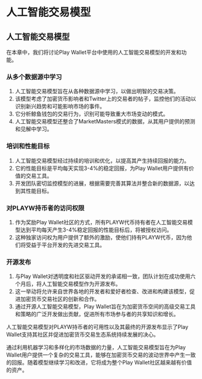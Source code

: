 # 人工智能交易模型

## 人工智能交易模型

在本章中，我们将讨论Play Wallet平台中使用的人工智能交易模型的开发和功能。

### 从多个数据源中学习

1. 人工智能交易模型旨在从各种数据源中学习，以做出明智的交易决策。
2. 该模型考虑了加密货币影响者和Twitter上的交易者的帖子，监控他们的活动以识别新兴趋势和可能影响市场的事件。
3. 它分析鲸鱼钱包的交易行为，识别可能导致重大市场变动的模式。
4. 人工智能交易模型还整合了MarketMasters模式的数据，从其用户提供的预测和见解中学习。

### 培训和性能目标

1. 人工智能交易模型经过持续的培训和优化，以提高其产生持续回报的能力。
2. 它的性能目标是平均每天实现3-4%的稳定回报，为Play Wallet用户提供有价值的交易工具。
3. 开发团队密切监控模型的进展，根据需要完善其算法并整合新的数据源，以达到其性能目标。

### 对PLAYW持币者的访问权限

1. 作为奖励Play Wallet社区的方式，所有PLAYW代币持有者在人工智能交易模型达到平均每天产生3-4%稳定回报的性能目标后，将被授权访问。
2. 这种独家访问权为用户提供了额外的激励，使他们持有PLAYW代币，因为他们将受益于平台开发的先进交易工具。

### 开源发布

1. 与Play Wallet对透明度和社区驱动开发的承诺相一致，团队计划在成功使用六个月后，将人工智能交易模型作为开源发布。
2. 这一举动将允许来自世界各地的开发者和爱好者检查、改进和构建该模型，促进加密货币交易社区的创新和合作。
3. 通过开源人工智能交易模型，Play Wallet旨在为加密货币空间的高级交易工具和策略的广泛开发做出贡献，促进所有市场参与者的共享知识和增长。

人工智能交易模型对PLAYW持币者的可用性以及其最终的开源发布显示了Play Wallet支持其社区并促进加密货币交易生态系统持续发展的决心。

通过利用机器学习和多样化的市场数据的力量，人工智能交易模型旨在为Play Wallet用户提供一个复杂的交易工具，能够在加密货币交易的波动世界中产生一致的回报。随着模型继续学习和改进，它将成为整个Play Wallet社区越来越有价值的资产。
